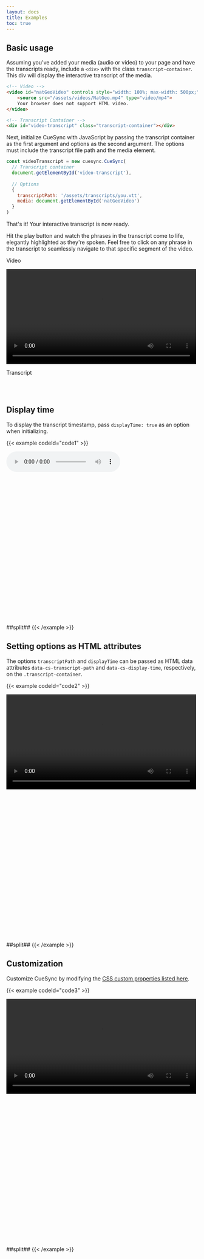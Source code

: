 ```yaml
---
layout: docs
title: Examples
toc: true
---
```


## Basic usage

Assuming you've added your media (audio or video) to your page and have the transcripts ready, include a `<div>` 
with the class `transcript-container`. This div will display the interactive transcript of the media.

```html
<!-- Video -->
<video id="natGeoVideo" controls style="width: 100%; max-width: 500px;">
    <source src="/assets/videos/NatGeo.mp4" type="video/mp4">
    Your browser does not support HTML video.
</video>

<!-- Transcript Container -->
<div id="video-transcript" class="transcript-container"></div>
```

Next, initialize CueSync with JavaScript by passing the transcript container as the first argument and options as the second argument. 
The options must include the transcript file path and the media element.

```javascript
const videoTranscript = new cuesync.CueSync(
  // Transcript container
  document.getElementById('video-transcript'), 
  
  // Options
  { 
    transcriptPath: '/assets/transcripts/you.vtt', 
    media: document.getElementById('natGeoVideo') 
  }
)
```

That's it! Your interactive transcript is now ready. 

Hit the play button and watch the phrases in the transcript come to life, elegantly highlighted as they're spoken. 
Feel free to click on any phrase in the transcript to seamlessly navigate to that specific segment of the video.

Video

<video id="natGeoVideo" controls style="width: 100%; max-width: 500px;">
    <source src="/assets/videos/NatGeo.mp4" type="video/mp4">
    Your browser does not support HTML video.
</video>

Transcript

<div id="video-transcript" class="transcript-container overflow-auto"></div>

<br><br>

## Display time

To display the transcript timestamp, pass `displayTime: true` as an option when initializing.

{{< example codeId="code1" >}}
<!-- Audio -->
<audio controls id="audio" crossorigin="anonymous" preload="true">
    <source src="/assets/audio/audio.mp3" type="audio/mpeg">
</audio>

<!-- Transcript Container -->
<div id="audio-transcript" class="transcript-container" style="height: 400px; overflow: auto;"></div>
##split##
<script>
window.addEventListener('DOMContentLoaded', (event) => {
  const audioTranscript = new cuesync.CueSync(
    document.getElementById('audio-transcript'), 
    { 
      transcriptPath: '/assets/transcripts/transcript.vtt', 
      media: document.querySelector('#audio'),
      displayTime: true 
    }
  )
});
</script>
{{< /example >}}

<br>

## Setting options as HTML attributes

The options `transcriptPath` and `displayTime` can be passed as HTML data attributes `data-cs-transcript-path` 
and `data-cs-display-time`, respectively, on the `.transcript-container`.

{{< example codeId="code2" >}}
<!-- Video -->
<video id="natGeoVideo2" controls style="width: 100%; max-width: 500px;">
    <source src="/assets/videos/NatGeo.mp4" type="video/mp4">
    Your browser does not support HTML video.
</video>

<!-- Transcript Container -->
<div id="video-transcript-2" class="transcript-container" style="height: 400px; overflow: auto;"
     data-cs-transcript-path="/assets/transcripts/you.vtt"
     data-cs-display-time="true"></div>
##split##
<script>
window.addEventListener('DOMContentLoaded', (event) => {
  const videoTranscript2 = new cuesync.CueSync(
    document.getElementById('video-transcript-2'), 
    { 
      media: document.getElementById('natGeoVideo2') 
    }
  )
});
</script>
{{< /example >}}

<br>

## Customization

Customize CueSync by modifying the <a href="/1.0/specs/#css-custom-properties">CSS custom properties listed here</a>.

{{< example codeId="code3" >}}
<style>
#video-transcript-3 {
 --cs-container-bg: #aa076b;
 --cs-container-color: #fff;
 --cs-container-border-width: 0;
 --cs-hover-bg: #e47aaf;
 --cs-active-bg: #ffd75e;
 --cs-active-color: #aa076b;
 --cs-highlight-color: #ffd75e;
 --cs-time-bg: #ffd75e;
 --cs-time-color: #aa076b;
 --cs-time-border-radius: 20px;
 --cs-border-radius: 20px;
}
</style>

<!-- Video -->
<video id="natGeoVideo3" controls style="width: 100%; max-width: 500px;">
    <source src="/assets/videos/NatGeo.mp4" type="video/mp4">
    Your browser does not support HTML video.
</video>

<!-- Transcript Container -->
<div id="video-transcript-3" class="transcript-container" style="height: 400px; overflow: auto;"
     data-cs-transcript-path="/assets/transcripts/you.vtt"
     data-cs-display-time="true"></div>
##split##
<script>
window.addEventListener('DOMContentLoaded', (event) => {
  const videoTranscript3 = new cuesync.CueSync(
    document.getElementById('video-transcript-3'), 
    { 
      media: document.getElementById('natGeoVideo3') 
    }
  )
});
</script>
{{< /example >}}
